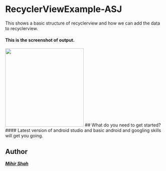 # RecyclerViewExample-ASJ

This shows a basic structure of recyclerview and how we can add the data to recyclerview.<br>

#### This is the screenshot of output.<br>
<image src ="https://user-images.githubusercontent.com/66465511/146435047-178de106-5388-49a6-b294-0dc456ca8e8e.jpeg" width=250>
## What do you need to get started?
#### Latest version of android studio and basic android and googling skills will get you going.


## Author 
<a href="https://github.com/Miihir79">***Mihir Shah***</a> <br>
